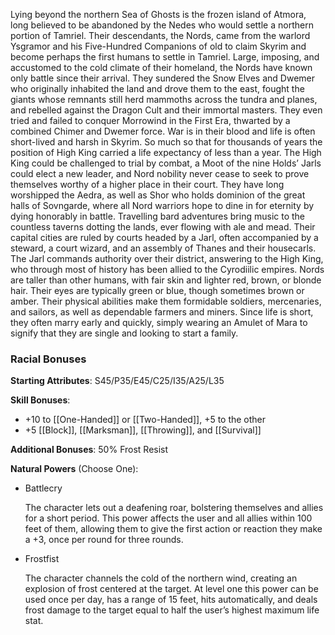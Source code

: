 Lying beyond the northern Sea of Ghosts is the frozen island of Atmora, long believed to be abandoned by the Nedes who would settle a northern portion of Tamriel. Their descendants, the Nords, came from the warlord Ysgramor and his Five-Hundred Companions of old to claim Skyrim and become perhaps the first humans to settle in Tamriel. Large, imposing, and accustomed to the cold climate of their homeland, the Nords have known only battle since their arrival. They sundered the Snow Elves and Dwemer who originally inhabited the land and drove them to the east, fought the giants whose remnants still herd mammoths across the tundra and planes, and rebelled against the Dragon Cult and their immortal masters. They even tried and failed to conquer Morrowind in the First Era, thwarted by a combined Chimer and Dwemer force. War is in their blood and life is often short-lived and harsh in Skyrim. So much so that for thousands of years the position of High King carried a life expectancy of less than a year. The High King could be challenged to trial by combat, a Moot of the nine Holds’ Jarls could elect a new leader, and Nord nobility never cease to seek to prove themselves worthy of a higher place in their court. They have long worshipped the Aedra, as well as Shor who holds dominion of the great halls of Sovngarde, where all Nord warriors hope to dine in for eternity by dying honorably in battle. Travelling bard adventures bring music to the countless taverns dotting the lands, ever flowing with ale and mead. Their capital cities are ruled by courts headed by a Jarl, often accompanied by a steward, a court wizard, and an assembly of Thanes and their housecarls. The Jarl commands authority over their district, answering to the High King, who through most of history has been allied to the Cyrodiilic empires. Nords are taller than other humans, with fair skin and lighter red, brown, or blonde hair. Their eyes are typically green or blue, though sometimes brown or amber. Their physical abilities make them formidable soldiers, mercenaries, and sailors, as well as dependable farmers and miners. Since life is short, they often marry early and quickly, simply wearing an Amulet of Mara to signify that they are single and looking to start a family.  

### Racial Bonuses

**Starting Attributes**: S45/P35/E45/C25/I35/A25/L35  

**Skill Bonuses**: 
- +10 to [[One-Handed]] or [[Two-Handed]], +5 to the other
- +5 [[Block]], [[Marksman]], [[Throwing]], and [[Survival]]

**Additional Bonuses**: 50% Frost Resist

**Natural Powers** (Choose One):

- Battlecry

	The character lets out a deafening roar, bolstering themselves and allies for a short period. This power affects the user and all allies within 100 feet of them, allowing them to give the first action or reaction they make a +3, once per round for three rounds.

- Frostfist

	The character channels the cold of the northern wind, creating an explosion of frost centered at the target. At level one this power can be used once per day, has a range of 15 feet, hits automatically, and deals frost damage to the target equal to half the user’s highest maximum life stat.